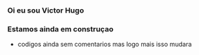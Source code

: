 ### Oi eu sou Victor Hugo 

### Estamos ainda em construçao
* codigos ainda sem comentarios mas logo mais isso mudara 
